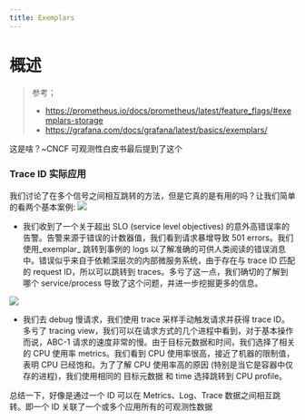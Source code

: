 ```yaml
---
title: Exemplars
---
```


# 概述

> 参考；
>
> - <https://prometheus.io/docs/prometheus/latest/feature_flags/#exemplars-storage>
> - <https://grafana.com/docs/grafana/latest/basics/exemplars/>

这是啥？~CNCF 可观测性白皮书最后提到了这个

### Trace ID 实际应用

我们讨论了在多个信号之间相互跳转的方法，但是它真的是有用的吗？让我们简单的看两个基本案例:
![](https://notes-learning.oss-cn-beijing.aliyuncs.com/vx3gmg/1656494100400-266391e7-2b19-4845-a69a-2112f8128bbc.jpeg)

- 我们收到了一个关于超出 SLO (service level objectives) 的意外高错误率的告警。告警来源于错误的计数器值，我们看到请求暴增导致 501 errors。我们使用\_exemplar\_ 跳转到事例的 logs 以了解准确的可供人类阅读的错误消息中。错误似乎来自于依赖深层次的内部微服务系统，由于存在与 trace ID 匹配的 request ID，所以可以跳转到 traces。多亏了这一点，我们确切的了解到哪个 service/process 导致了这个问题，并进一步挖掘更多的信息。

![](https://notes-learning.oss-cn-beijing.aliyuncs.com/vx3gmg/1656494100616-81e6c43f-e5c1-46c5-af8c-788ff1bc5f37.jpeg)

- 我们去 debug 慢请求，我们使用 trace 采样手动触发请求并获得 trace ID。多亏了 tracing view，我们可以在请求方式的几个进程中看到，对于基本操作而说，ABC-1 请求的速度非常的慢。由于目标元数据和时间，我们选择了相关的 CPU 使用率 metrics。我们看到 CPU 使用率很高，接近了机器的限制值，表明 CPU 已经饱和。为了了解 CPU 使用率高的原因 (特别是当它是容器中仅存的进程)，我们使用相同的 目标元数据 和 time 选择跳转到 CPU profile。

总结一下，好像是通过一个 ID 可以在 Metrics、Log、Trace 数据之间相互跳转。即一个 ID 关联了一个或多个应用所有的可观测性数据
